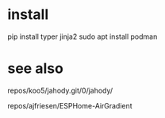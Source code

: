 # install

pip install typer jinja2
sudo apt install podman

# see also 

repos/koo5/jahody.git/0/jahody/

repos/ajfriesen/ESPHome-AirGradient

